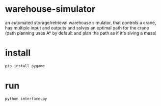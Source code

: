 # warehouse-simulator
an automated storage/retrieval warehouse simulator, that controls a crane, has multiple input and outputs and solves an optimal path for the crane (path planning uses A* by default and plan the path as if it's slving a maze)

# install

```sh
pip install pygame
```

# run

```sh
python interface.py
```